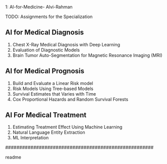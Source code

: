 <snippet>
  <content><![CDATA[

# 1: AI-for-Medicine- Alvi-Rahman

TODO: Assignments for the Specialization

## AI for Medical Diagnosis

1. Chest X-Ray Medical Diagnosis with Deep Learning
2. Evaluation of Diagnostic Models
3. Brain Tumor Auto-Segmentation for Magnetic Resonance Imaging (MRI)

## AI for Medical Prognosis

1. Build and Evaluate a Linear Risk model
2. Risk Models Using Tree-based Models
3. Survival Estimates that Varies with Time
4. Cox Proportional Hazards and Random Survival Forests

## AI For Medical Treatment

1. Estimating Treatment Effect Using Machine Learning
2. Natural Language Entity Extraction
3. ML Interpretation

#####################################################

</content>
  <tabTrigger>readme</tabTrigger>
</snippet>